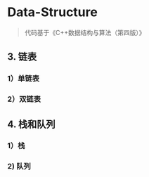 # Data-Structure

> 代码基于《C++数据结构与算法（第四版）》

## 3. 链表

### 1）单链表

### 2）双链表

## 4. 栈和队列

### 1）栈

###  2) 队列






